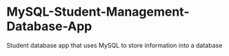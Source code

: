 # MySQL-Student-Management-Database-App
 Student database app that uses MySQL to store information into a database

